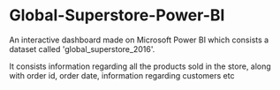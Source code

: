 # Global-Superstore-Power-BI

An interactive dashboard made on Microsoft Power BI which consists a dataset called 'global_superstore_2016'.

It consists information regarding all the products sold in the store, along with order id, order date, information regarding customers etc
